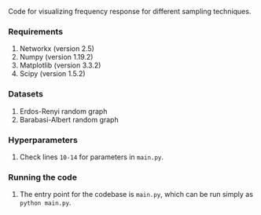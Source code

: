 Code for visualizing frequency response for different sampling techniques.

### Requirements
1. Networkx (version 2.5)
2. Numpy (version 1.19.2)
3. Matplotlib (version 3.3.2)
4. Scipy (version 1.5.2)

### Datasets
1. Erdos-Renyi random graph
2. Barabasi-Albert random graph

### Hyperparameters
1. Check lines `10-14` for parameters in `main.py`.

### Running the code
1. The entry point for the codebase is `main.py`, which can be run simply as `python main.py`.

